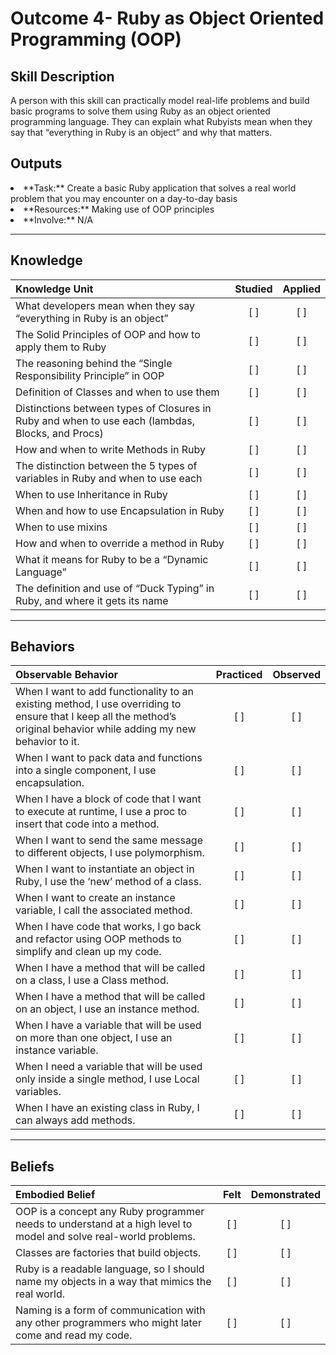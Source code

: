 # Outcome 4- Ruby as Object Oriented Programming (OOP)

Skill Description
----------
 A person with this skill can practically model real-life problems and build basic programs to solve them using Ruby as an object oriented programming language. They can explain what Rubyists mean when they say that “everything in Ruby is an object” and why that matters. 


Outputs
----------
<li/> **Task:** Create a basic Ruby application that solves a real world problem that you may encounter on a day-to-day basis
<li/> **Resources:** Making use of OOP principles 
<li/> **Involve:** N/A

----------
## **Knowledge**


| Knowledge Unit   |      Studied      | Applied |
|:-------------|:------------------:|:--------:|
| What developers mean when they say “everything in Ruby is an object” | [ ] | [ ]  |
| The Solid Principles of OOP and how to apply them to Ruby | [ ] | [ ]  |
| The reasoning behind the “Single Responsibility Principle” in OOP | [ ] | [ ]  |
| Definition of Classes and when to use them | [ ] | [ ]  |
| Distinctions between types of Closures in Ruby and when to use each (lambdas, Blocks, and Procs) | [ ] | [ ]  |
| How and when to write Methods in Ruby | [ ] | [ ]  |
| The distinction between the 5 types of variables in Ruby and when to use each | [ ] | [ ]  |
| When to use Inheritance in Ruby | [ ] | [ ]  |
| When and how to use Encapsulation in Ruby | [ ] | [ ]  |
| When to use mixins | [ ] | [ ]  |
| How and when to override a method in Ruby | [ ] | [ ]  |
| What it means for Ruby to be a “Dynamic Language” | [ ] | [ ]  |
| The definition and use of “Duck Typing” in Ruby, and where it gets its name | [ ] | [ ]  |


----------


## **Behaviors**

| Observable Behavior   |      Practiced      | Observed |
|:-------------|:------------------:|:--------:|
| When I want to add functionality to an existing method, I use overriding to ensure that I keep all the method’s original behavior while adding my new behavior to it. | [ ] | [ ]  |
| When I want to pack data and functions into a single component, I use encapsulation. | [ ] | [ ]  |
| When I have a block of code that I want to execute at runtime, I use a proc to insert that code into a method. | [ ] | [ ]  |
| When I want to send the same message to different objects, I use polymorphism. | [ ] | [ ]  |
| When I want to instantiate an object in Ruby, I use the ‘new’ method of a class. | [ ] | [ ]  |
| When I want to create an instance variable, I call the associated method. | [ ] | [ ]  |
| When I have code that works, I go back and refactor using OOP methods to simplify and clean up my code. | [ ] | [ ]  |
| When I have a method that will be called on a class, I use a Class method. | [ ] | [ ]  |
| When I have a method that will be called on an object, I use an instance method. | [ ] | [ ]  |
| When I have a variable that will be used on more than one object, I use an instance variable. | [ ] | [ ]  |
| When I need a variable that will be used only inside a single method, I use Local variables. | [ ] | [ ]  |
| When I have an existing class in Ruby, I can always add methods. | [ ] | [ ]  |

----------


## **Beliefs**

| Embodied Belief   |      Felt      | Demonstrated |
|:-------------|:------------------:|:--------:|
| OOP is a concept any Ruby programmer needs to understand at a high level to model and solve real-world problems. | [ ] | [ ]  |
| Classes are factories that build objects. | [ ] | [ ]  |
| Ruby is a readable language, so I should name my objects in a way that mimics the real world. | [ ] | [ ]  |
| Naming is a form of communication with any other programmers who might later come and read my code. | [ ] | [ ]  |


